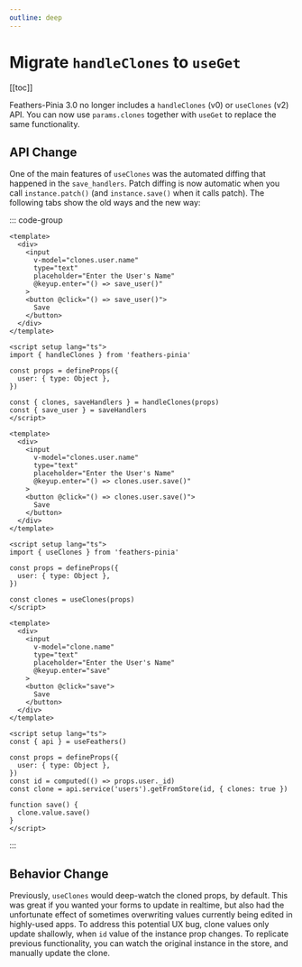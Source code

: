 ```yaml
---
outline: deep
---
```


<script setup>
import Badge from '../components/Badge.vue'
import BlockQuote from '../components/BlockQuote.vue'
</script>

# Migrate `handleClones` to `useGet`

[[toc]]

Feathers-Pinia 3.0 no longer includes a `handleClones` (v0) or `useClones` (v2) API. You can now use `params.clones`
together with `useGet` to replace the same functionality.

## API Change

One of the main features of `useClones` was the automated diffing that happened in the `save_handlers`. Patch diffing is
now automatic when you call `instance.patch()` (and `instance.save()` when it calls patch). The following tabs show the
old ways and the new way:

::: code-group

```vue [handleClones (0.x)]
<template>
  <div>
    <input
      v-model="clones.user.name"
      type="text"
      placeholder="Enter the User's Name"
      @keyup.enter="() => save_user()"
    >
    <button @click="() => save_user()">
      Save
    </button>
  </div>
</template>

<script setup lang="ts">
import { handleClones } from 'feathers-pinia'

const props = defineProps({
  user: { type: Object },
})

const { clones, saveHandlers } = handleClones(props)
const { save_user } = saveHandlers
</script>
```

```vue [useClones (2.x)]
<template>
  <div>
    <input
      v-model="clones.user.name"
      type="text"
      placeholder="Enter the User's Name"
      @keyup.enter="() => clones.user.save()"
    >
    <button @click="() => clones.user.save()">
      Save
    </button>
  </div>
</template>

<script setup lang="ts">
import { useClones } from 'feathers-pinia'

const props = defineProps({
  user: { type: Object },
})

const clones = useClones(props)
</script>
```

```vue [service.getFromStore (3.x)]
<template>
  <div>
    <input
      v-model="clone.name"
      type="text"
      placeholder="Enter the User's Name"
      @keyup.enter="save"
    >
    <button @click="save">
      Save
    </button>
  </div>
</template>

<script setup lang="ts">
const { api } = useFeathers()

const props = defineProps({
  user: { type: Object },
})
const id = computed(() => props.user._id)
const clone = api.service('users').getFromStore(id, { clones: true })

function save() {
  clone.value.save()
}
</script>
```

:::

## Behavior Change

Previously, `useClones` would deep-watch the cloned props, by default. This was great if you wanted your forms to update
in realtime, but also had the unfortunate effect of sometimes overwriting values currently being edited in highly-used
apps. To address this potential UX bug, clone values only update shallowly, when `id` value of the instance prop changes.
To replicate previous functionality, you can watch the original instance in the store, and manually update the clone.

